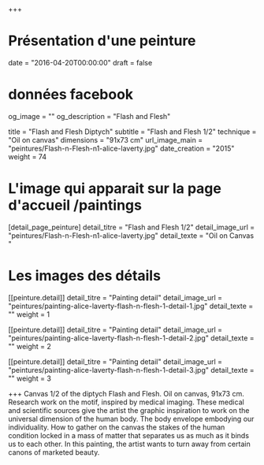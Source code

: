 +++
# Présentation d'une peinture
date = "2016-04-20T00:00:00"
draft = false

# données facebook
og_image = ""
og_description = "Flash and Flesh"

title = "Flash and Flesh Diptych"
subtitle = "Flash and Flesh 1/2"
technique = "Oil on canvas"
dimensions = "91x73 cm"
url_image_main = "peintures/Flash-n-Flesh-n1-alice-laverty.jpg"
date_creation = "2015"
weight = 74

# L'image qui apparait sur la page d'accueil /paintings
[detail_page_peinture]
detail_titre = "Flash and Flesh 1/2"
detail_image_url = "peintures/Flash-n-Flesh-n1-alice-laverty.jpg"
detail_texte = "Oil on Canvas "

# Les images des détails
[[peinture.detail]]
detail_titre = "Painting detail"
detail_image_url = "peintures/painting-alice-laverty-flash-n-flesh-1-detail-1.jpg"
detail_texte = ""
weight = 1

[[peinture.detail]]
detail_titre = "Painting detail"
detail_image_url = "peintures/painting-alice-laverty-flash-n-flesh-1-detail-2.jpg"
detail_texte = ""
weight = 2

[[peinture.detail]]
detail_titre = "Painting detail"
detail_image_url = "peintures/painting-alice-laverty-flash-n-flesh-1-detail-3.jpg"
detail_texte = ""
weight = 3

+++
Canvas 1/2 of the diptych Flash and Flesh. Oil on canvas, 91x73 cm.
Research work on the motif, inspired by medical imaging. These medical and scientific sources give the artist the graphic inspiration to work on the universal dimension of the human body. The body envelope embodying our individuality. How to gather on the canvas the stakes of the human condition locked in a mass of matter that separates us as much as it binds us to each other.
In this painting, the artist wants to turn away from certain canons of marketed beauty.
